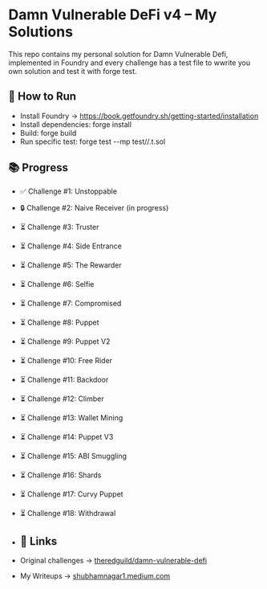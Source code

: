 # Damn Vulnerable DeFi v4 – My Solutions
This repo contains my personal solution for Damn Vulnerable Defi, implemented in Foundry and every challenge has a test file to wwrite you own solution and test it with forge test.

## 🚀 How to Run
- Install Foundry → https://book.getfoundry.sh/getting-started/installation
- Install dependencies: forge install
- Build: forge build
- Run specific test: forge test --mp test/<testname>/<testfilename>.t.sol

## 📚 Progress
- ✅ Challenge #1: Unstoppable  
- 🔒 Challenge #2: Naive Receiver (in progress)  
- ⏳ Challenge #3: Truster  
- ⏳ Challenge #4: Side Entrance  
- ⏳ Challenge #5: The Rewarder  
- ⏳ Challenge #6: Selfie  
- ⏳ Challenge #7: Compromised  
- ⏳ Challenge #8: Puppet  
- ⏳ Challenge #9: Puppet V2  
- ⏳ Challenge #10: Free Rider  
- ⏳ Challenge #11: Backdoor  
- ⏳ Challenge #12: Climber  
- ⏳ Challenge #13: Wallet Mining  
- ⏳ Challenge #14: Puppet V3  
- ⏳ Challenge #15: ABI Smuggling  
- ⏳ Challenge #16: Shards  
- ⏳ Challenge #17: Curvy Puppet  
- ⏳ Challenge #18: Withdrawal  

- ## 🔗 Links  
- Original challenges → [theredguild/damn-vulnerable-defi](https://github.com/theredguild/damn-vulnerable-defi)  
- My Writeups → [shubhamnagar1.medium.com](https://shubhamnagar1.medium.com/)  



